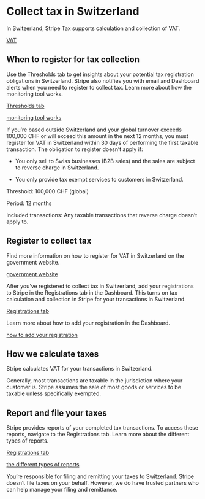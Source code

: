 # Collect tax in Switzerland

In Switzerland, Stripe Tax supports calculation and collection of VAT.

[VAT](https://www.estv.admin.ch/estv/en/home/value-added-tax.html)

## When to register for tax collection

Use the Thresholds tab to get insights about your potential tax registration obligations in Switzerland. Stripe also notifies you with email and Dashboard alerts when you need to register to collect tax. Learn more about how the monitoring tool works.

[Thresholds tab](https://dashboard.stripe.com/tax/thresholds)

[monitoring tool works](/tax/monitoring)

If you’re based outside Switzerland and your global turnover exceeds 100,000 CHF or will exceed this amount in the next 12 months, you must register for VAT in Switzerland within 30 days of performing the first taxable transaction. The obligation to register doesn’t apply if:

- You only sell to Swiss businesses (B2B sales) and the sales are subject to reverse charge in Switzerland.

- You only provide tax exempt services to customers in Switzerland.

Threshold: 100,000 CHF (global)

Period: 12 months

Included transactions: Any taxable transactions that reverse charge doesn’t apply to.

## Register to collect tax

Find more information on how to register for VAT in Switzerland on the government website.

[government website](https://www.estv.admin.ch/estv/en/home/value-added-tax.html)

After you’ve registered to collect tax in Switzerland, add your registrations to Stripe in the Registrations tab in the Dashboard. This turns on tax calculation and collection in Stripe for your transactions in Switzerland.

[Registrations tab](https://dashboard.stripe.com/tax/registrations?location=ch)

Learn more about how to add your registration in the Dashboard.

[how to add your registration](/tax/registering#track-your-registrations-in-the-tax-dashboard)

## How we calculate taxes

Stripe calculates VAT for your transactions in Switzerland.

Generally, most transactions are taxable in the jurisdiction where your customer is. Stripe assumes the sale of most goods or services to be taxable unless specifically exempted.

## Report and file your taxes

Stripe provides reports of your completed tax transactions. To access these reports, navigate to the Registrations tab. Learn more about the different types of reports.

[Registrations tab](https://dashboard.stripe.com/tax/registrations)

[the different types of reports](/tax/reports)

You’re responsible for filing and remitting your taxes to Switzerland. Stripe doesn’t file taxes on your behalf. However, we do have trusted partners who can help manage your filing and remittance.
